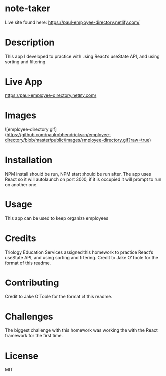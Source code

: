 # note-taker

Live site found here: https://paul-employee-directory.netlify.com/

# Description
This app I developed to practice with using React’s useState API, and using sorting and filtering.   


# Live App
https://paul-employee-directory.netlify.com/

# Images
![employee-directory gif] (https://github.com/paulrobhendrickson/employee-directory/blob/master/public/images/employee-directory.gif?raw=true)

# Installation
NPM install should be run, NPM start should be run after. The app uses React so it will autolaunch on port 3000, if it is occupied it will prompt to run on another one.

# Usage
This app can be used to keep organize employees

# Credits
Triology Education Services assigned this homework to practice React’s useState API, and using sorting and filtering. Credit to Jake O’Toole for the format of this readme.

# Contributing
 Credit to Jake O’Toole for the format of this readme.


# Challenges
The biggest challenge with this homework was working the with the React framework for the first time.

# License
MIT
